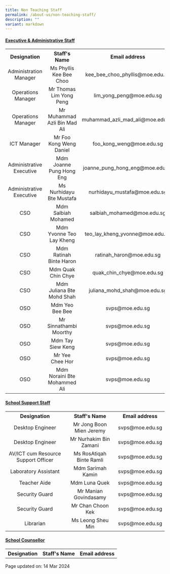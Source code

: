 ```yaml
---
title: Non Teaching Staff
permalink: /about-us/non-teaching-staff/
description: ""
variant: markdown
---
```

<h4><strong><u>Executive &amp; Administrative Staff</u></strong></h4>
<table>
<tbody>
<tr>
<th style="text-align: center;">Designation</th>
<th style="text-align: center;">Staff's Name</th>
<th style="text-align: center;">Email address</th>
</tr>
<tr>
<td style="text-align: center;">Administration Manager</td>
<td style="text-align: center;">Ms Phyllis Kee Bee Choo</td>
<td style="text-align: center;">kee_bee_choo_phyllis@moe.edu.sg</td>
</tr>
<tr>
<td style="text-align: center;">Operations Manager</td>
<td style="text-align: center;">Mr Thomas Lim Yong Peng</td>
<td style="text-align: center;">lim_yong_peng@moe.edu.sg</td>
</tr>
	<tr>
<td style="text-align: center;">Operations Manager</td>
<td style="text-align: center;">Mr Muhammad Azli Bin Mad Ali</td>
<td style="text-align: center;">muhammad_azli_mad_ali@moe.edu.sg</td>
</tr>
<tr>
<td style="text-align: center;">ICT Manager</td>
<td style="text-align: center;">Mr Foo Kong Weng Daniel</td>
<td style="text-align: center;">foo_kong_weng@moe.edu.sg</td>
</tr>
<tr>
<td style="text-align: center;">Administrative Executive</td>
<td style="text-align: center;">Mdm Joanne Pung Hong Eng</td>
<td style="text-align: center;">joanne_pung_hong_eng@moe.edu.sg</td>
</tr>
	<tr>
<td style="text-align: center;">Administrative Executive</td>
<td style="text-align: center;">Ms Nurhidayu Bte Mustafa</td>
<td style="text-align: center;">nurhidayu_mustafa@moe.edu.sg</td>
</tr>
<tr>
<td style="text-align: center;">CSO</td>
<td style="text-align: center;">Mdm Salbiah Mohamed</td>
<td style="text-align: center;">salbiah_mohamed@moe.edu.sg</td>
</tr>
<tr>
<td style="text-align: center;">CSO</td>
<td style="text-align: center;">Mdm Yvonne Teo Lay Kheng</td>
<td style="text-align: center;">teo_lay_kheng_yvonne@moe.edu.sg</td>
</tr>
<tr>
<td style="text-align: center;">CSO</td>
<td style="text-align: center;">Mdm Ratinah Binte Haron</td>
<td style="text-align: center;">ratinah_haron@moe.edu.sg</td>
</tr>
<tr>
<td style="text-align: center;">CSO</td>
<td style="text-align: center;">Mdm Quak Chin Chye</td>
<td style="text-align: center;">quak_chin_chye@moe.edu.sg</td>
</tr>
<tr>
<td style="text-align: center;">CSO</td>
<td style="text-align: center;">Mdm Juliana Bte Mohd Shah</td>
<td style="text-align: center;">juliana_mohd_shah@moe.edu.sg</td>
</tr>
<tr>
<td style="text-align: center;">OSO</td>
<td style="text-align: center;">Mdm Yeo Bee Bee</td>
<td style="text-align: center;">svps@moe.edu.sg</td>
</tr>
<tr>
<td style="text-align: center;">OSO</td>
<td style="text-align: center;">Mr Sinnathambi Moorthy</td>
<td style="text-align: center;">svps@moe.edu.sg</td>
</tr>
<tr>
<td style="text-align: center;">OSO</td>
<td style="text-align: center;">Mdm Tay Siew Keng</td>
<td style="text-align: center;">svps@moe.edu.sg</td>
</tr>
<tr>
<td style="text-align: center;">OSO</td>
<td style="text-align: center;">Mr Yee Chee Hor</td>
<td style="text-align: center;">svps@moe.edu.sg</td>
</tr>
	<tr>
<td style="text-align: center;">OSO</td>
<td style="text-align: center;">Mdm Noraini Bte Mohammed Ali</td>
<td style="text-align: center;">svps@moe.edu.sg</td>
</tr>
</tbody>
</table>
<h4><strong><u>School Support Staff</u></strong></h4>
<table>
<tbody>
<tr>
<th style="text-align: center;">Designation</th>
<th style="text-align: center;">Staff's Name</th>
<th style="text-align: center;">Email address</th>
</tr>
<tr>
<td style="text-align: center;">Desktop Engineer</td>
<td style="text-align: center;">Mr Jong Boon Mien Jeremy</td>
<td style="text-align: center;">svps@moe.edu.sg</td>
</tr>
	<tr>
<td style="text-align: center;">Desktop Engineer</td>
<td style="text-align: center;">Mr Nurhakim Bin Zamani</td>
<td style="text-align: center;">svps@moe.edu.sg</td>
</tr>
		<tr>
<td style="text-align: center;">AV/ICT cum Resource Support Officer</td>
<td style="text-align: center;">Ms RosAtiqah Binte Ramli</td>
<td style="text-align: center;">svps@moe.edu.sg</td>
</tr>
<tr>
<td style="text-align: center;">Laboratory Assistant</td>
<td style="text-align: center;">Mdm Sarimah Kamin</td>
<td style="text-align: center;">svps@moe.edu.sg</td>
</tr>
<tr>
<td style="text-align: center;">Teacher Aide</td>
<td style="text-align: center;">Mdm Luna Quek</td>
<td style="text-align: center;">svps@moe.edu.sg</td>
</tr>
<tr>
<td style="text-align: center;">Security Guard</td>
<td style="text-align: center;">Mr Manian Govindasamy</td>
<td style="text-align: center;">svps@moe.edu.sg</td>
</tr>
<tr>
<td style="text-align: center;">Security Guard</td>
<td style="text-align: center;">Mr Chan Choon Kek</td>
<td style="text-align: center;">svps@moe.edu.sg</td>
</tr>
<tr>
<td style="text-align: center;">Librarian</td>
<td style="text-align: center;">Ms Leong Sheu Min</td>
<td style="text-align: center;">svps@moe.edu.sg</td>
</tr>
</tbody>
</table>
<h4><strong><u>School Counsellor</u></strong></h4>
<table>
<tbody>
<tr>
<th style="text-align: center;">Designation</th>
<th style="text-align: center;">Staff's Name</th>
<th style="text-align: center;">Email address</th>
</tr>
</tbody>
</table>
<p>Page updated on: 14 Mar 2024</p>